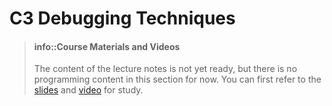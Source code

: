 <!-- # C3 调试技巧

> #### info::课件和视频
> 讲义内容未就绪, 但本小节暂无编程内容,
> 大家可以先参考[课件][slide]和[视频][video]进行学习.

[slide]: https://ysyx.oscc.cc/slides/2306/16.html#/
[video]: https://www.bilibili.com/video/BV1Vz4y1A7Rt -->
# C3 Debugging Techniques

> #### info::Course Materials and Videos
> The content of the lecture notes is not yet ready, but there is no programming content in this section for now.
> You can first refer to the [slides][slide] and [video][video] for study.

[slide]: https://ysyx.oscc.cc/slides/2306/16.html#/
[video]: https://www.bilibili.com/video/BV1Vz4y1A7Rt